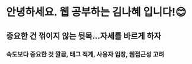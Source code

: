 # 안녕하세요. 웹 공부하는 김나혜 입니다!😊
## 중요한 건 꺾이지 않는 뒷목...자세를 바르게 하자
### 속도보다 중요한 것 깔끔, 태그 적게, 사용자 입장, 웹접근성 고려
<!--
**kimnahye0104/kimnahye0104** is a ✨ _special_ ✨ repository because its `README.md` (this file) appears on your GitHub profile.

Here are some ideas to get you started:

- 🔭 I’m currently working on ...
- 🌱 I’m currently learning ...
- 👯 I’m looking to collaborate on ...
- 🤔 I’m looking for help with ...
- 💬 Ask me about ...
- 📫 How to reach me: ...
- 😄 Pronouns: ...
- ⚡ Fun fact: ...
-->
